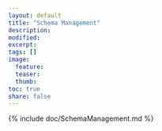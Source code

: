 ```yaml
---
layout: default
title: "Schema Management"
description:
modified:
excerpt:
tags: []
image:
  feature:
  teaser:
  thumb:
toc: true
share: false
---
```


{% include doc/SchemaManagement.md %}
